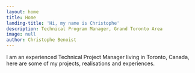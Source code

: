 ```yaml
---
layout: home
title: Home
landing-title: 'Hi, my name is Christophe'
description: Technical Program Manager, Grand Toronto Area
image: null
author: Christophe Benoist
---
```


I am an experienced Technical Project Manager living in Toronto, Canada, here are some of my projects, realisations and experiences.